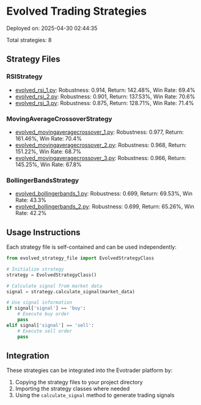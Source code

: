 # Evolved Trading Strategies

Deployed on: 2025-04-30 02:44:35

Total strategies: 8

## Strategy Files

### RSIStrategy

- [evolved_rsi_1.py](evolved_rsi_1.py): Robustness: 0.914, Return: 142.48%, Win Rate: 69.4%
- [evolved_rsi_2.py](evolved_rsi_2.py): Robustness: 0.901, Return: 137.53%, Win Rate: 70.6%
- [evolved_rsi_3.py](evolved_rsi_3.py): Robustness: 0.875, Return: 128.71%, Win Rate: 71.4%

### MovingAverageCrossoverStrategy

- [evolved_movingaveragecrossover_1.py](evolved_movingaveragecrossover_1.py): Robustness: 0.977, Return: 161.46%, Win Rate: 70.4%
- [evolved_movingaveragecrossover_2.py](evolved_movingaveragecrossover_2.py): Robustness: 0.968, Return: 151.22%, Win Rate: 68.7%
- [evolved_movingaveragecrossover_3.py](evolved_movingaveragecrossover_3.py): Robustness: 0.966, Return: 145.25%, Win Rate: 67.8%

### BollingerBandsStrategy

- [evolved_bollingerbands_1.py](evolved_bollingerbands_1.py): Robustness: 0.699, Return: 69.53%, Win Rate: 43.3%
- [evolved_bollingerbands_2.py](evolved_bollingerbands_2.py): Robustness: 0.699, Return: 65.26%, Win Rate: 42.2%

## Usage Instructions

Each strategy file is self-contained and can be used independently:

```python
from evolved_strategy_file import EvolvedStrategyClass

# Initialize strategy
strategy = EvolvedStrategyClass()

# Calculate signal from market data
signal = strategy.calculate_signal(market_data)

# Use signal information
if signal['signal'] == 'buy':
    # Execute buy order
    pass
elif signal['signal'] == 'sell':
    # Execute sell order
    pass
```

## Integration

These strategies can be integrated into the Evotrader platform by:

1. Copying the strategy files to your project directory
2. Importing the strategy classes where needed
3. Using the `calculate_signal` method to generate trading signals
